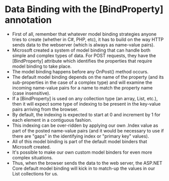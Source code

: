 # Data Binding with the [BindProperty] annotation

- First of all, remember that whatever model binding strategies anyone tries to create (whether in C#, PHP, etc), it has to build on the way HTTP sends data to the webserver (which is always as name-value pairs).
- Microsoft created a system of model binding that can handle both simple and complex types of data. For POST requests, they have the [BindProperty] attribute which identifies the properties that require model binding to take place. 
- The model binding happens before any OnPost() method occurs. 
- The default model binding depends on the name of the property (and its sub-properties in the case of a complex type) and will examine the incoming name-value pairs for a name to match the property name (case insensitive).
- If a [BindProperty] is used on any collection type (an array, List<T>, etc.), then it will expect some type of indexing to be present in the key-value pairs arriving from the browser. 
- By default, the indexing is expected to start at 0 and increment by 1 for each element in a contiguous fashion. 
- This indexing can be over-ridden by applying our own .Index value as part of the posted name-value pairs (and it would be necessary to use if there are "gaps" in the identifying index or "primary key" values).
- All of this model binding is part of the default model binders that Microsoft created. 
- It's possible to make our own custom model binders for even more complex situations.
- Thus, when the browser sends the data to the web server, the ASP.NET Core default model binding will kick in to match-up the values in our List<T> collections for us.


